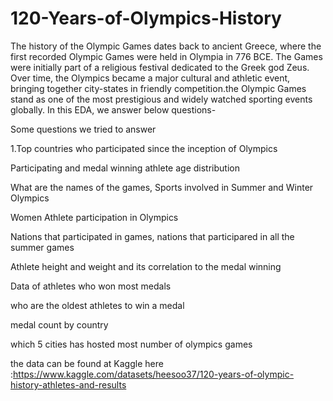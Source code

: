 # 120-Years-of-Olympics-History
The history of the Olympic Games dates back to ancient Greece, where the first recorded Olympic Games were held in Olympia in 776 BCE. The Games were initially part of a religious festival dedicated to the Greek god Zeus. Over time, the Olympics became a major cultural and athletic event, bringing together city-states in friendly competition.the Olympic Games stand as one of the most prestigious and widely watched sporting events globally. In this EDA, we answer below questions-

Some questions we tried to answer

1.Top countries who participated since the inception of Olympics

Participating and medal winning athlete age distribution

What are the names of the games, Sports involved in Summer and Winter Olympics

Women Athlete participation in Olympics

Nations that participated in games, nations that participared in all the summer games

Athlete height and weight and its correlation to the medal winning

Data of athletes who won most medals

who are the oldest athletes to win a medal

medal count by country

which 5 cities has hosted most number of olympics games


the data can be found at Kaggle here :https://www.kaggle.com/datasets/heesoo37/120-years-of-olympic-history-athletes-and-results

